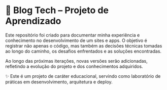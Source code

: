 # 📘 Blog Tech – Projeto de Aprendizado

Este repositório foi criado para documentar minha experiência e conhecimento no desenvolvimento de um sites e apps.
O objetivo é registrar não apenas o código, mas também as decisões técnicas tomadas ao longo do caminho, os desafios enfrentados e as soluções encontradas.

Ao longo das próximas iterações, novas versões serão adicionadas, refletindo a evolução do projeto e dos conhecimentos adquiridos.

✨ Este é um projeto de caráter educacional, servindo como laboratório de práticas em desenvolvimento, arquitetura e deploy.
